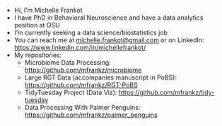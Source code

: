 - Hi, I’m Michelle Frankot
- I have PhD in Behavioral Neuroscience and have a data analytics position at OSU
- I’m currently seeking a data science/biostatistics job 
- You can reach me at michelle.frankot@gmail.com or on LinkedIn: https://www.linkedin.com/in/michellefrankot/
- My repositories: 
  - Microbiome Data Processing: https://github.com/mfrankz/microbiome
  - Large RGT Data (accompanies manuscript in PoBS): https://github.com/mfrankz/RGT-PoBS
  - TidyTuesday Project (Data Viz): https://github.com/mfrankz/tidy-tuesday
  - Data Processing With Palmer Penguins: https://github.com/mfrankz/palmer_penguins



<!---
mfrankz/mfrankz is a ✨ special ✨ repository because its `README.md` (this file) appears on your GitHub profile.
You can click the Preview link to take a look at your changes.
--->
